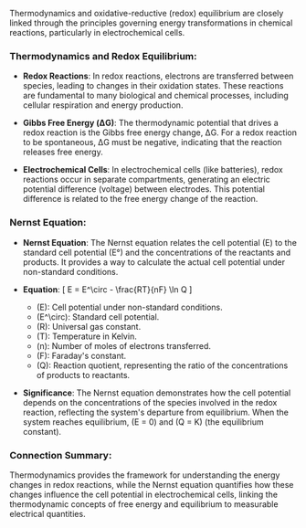 

Thermodynamics and oxidative-reductive (redox) equilibrium are closely linked through the principles governing energy transformations in chemical reactions, particularly in electrochemical cells.

### Thermodynamics and Redox Equilibrium:
- **Redox Reactions**: In redox reactions, electrons are transferred between species, leading to changes in their oxidation states. These reactions are fundamental to many biological and chemical processes, including cellular respiration and energy production.
  
- **Gibbs Free Energy (ΔG)**: The thermodynamic potential that drives a redox reaction is the Gibbs free energy change, ΔG. For a redox reaction to be spontaneous, ΔG must be negative, indicating that the reaction releases free energy.

- **Electrochemical Cells**: In electrochemical cells (like batteries), redox reactions occur in separate compartments, generating an electric potential difference (voltage) between electrodes. This potential difference is related to the free energy change of the reaction.

### Nernst Equation:
- **Nernst Equation**: The Nernst equation relates the cell potential (E) to the standard cell potential (E°) and the concentrations of the reactants and products. It provides a way to calculate the actual cell potential under non-standard conditions.

- **Equation**:
  \[
  E = E^\circ - \frac{RT}{nF} \ln Q
  \]
  - \(E\): Cell potential under non-standard conditions.
  - \(E^\circ\): Standard cell potential.
  - \(R\): Universal gas constant.
  - \(T\): Temperature in Kelvin.
  - \(n\): Number of moles of electrons transferred.
  - \(F\): Faraday's constant.
  - \(Q\): Reaction quotient, representing the ratio of the concentrations of products to reactants.

- **Significance**: The Nernst equation demonstrates how the cell potential depends on the concentrations of the species involved in the redox reaction, reflecting the system's departure from equilibrium. When the system reaches equilibrium, \(E = 0\) and \(Q = K\) (the equilibrium constant).

### Connection Summary:
Thermodynamics provides the framework for understanding the energy changes in redox reactions, while the Nernst equation quantifies how these changes influence the cell potential in electrochemical cells, linking the thermodynamic concepts of free energy and equilibrium to measurable electrical quantities.